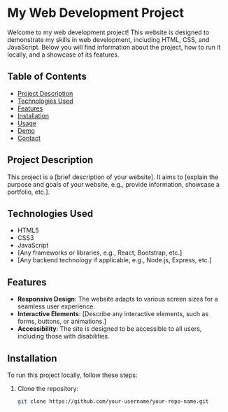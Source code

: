 # My Web Development Project

Welcome to my web development project! This website is designed to demonstrate my skills in web development, including HTML, CSS, and JavaScript. Below you will find information about the project, how to run it locally, and a showcase of its features.

## Table of Contents

- [Project Description](#project-description)
- [Technologies Used](#technologies-used)
- [Features](#features)
- [Installation](#installation)
- [Usage](#usage)
- [Demo](#demo)
- [Contact](#contact)

## Project Description

This project is a [brief description of your website]. It aims to [explain the purpose and goals of your website, e.g., provide information, showcase a portfolio, etc.].

## Technologies Used

- HTML5
- CSS3
- JavaScript
- [Any frameworks or libraries, e.g., React, Bootstrap, etc.]
- [Any backend technology if applicable, e.g., Node.js, Express, etc.]

## Features

- **Responsive Design**: The website adapts to various screen sizes for a seamless user experience.
- **Interactive Elements**: [Describe any interactive elements, such as forms, buttons, or animations.]
- **Accessibility**: The site is designed to be accessible to all users, including those with disabilities.

## Installation

To run this project locally, follow these steps:

1. Clone the repository:
   ```bash
   git clone https://github.com/your-username/your-repo-name.git
